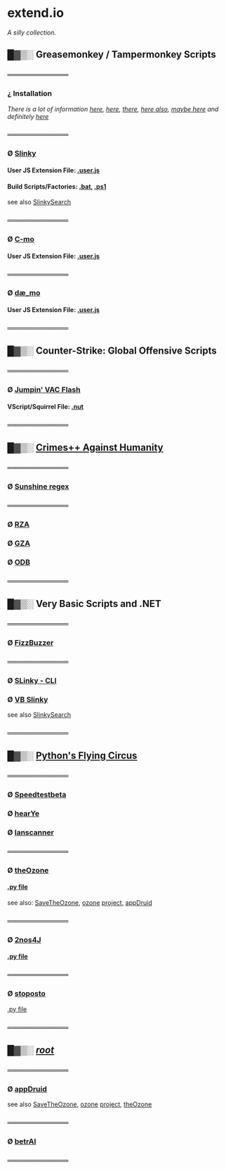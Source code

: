 # extend.io

_A silly collection._

## █▓▒░ Greasemonkey / Tampermonkey Scripts

### ════════════

### ¿ Installation

_There is a lot of information [here](https://greasyfork.org/en), [here](https://www.userscript.zone/howto), [there](https://openuserjs.org/), [here also](https://gist.github.com/search?l=JavaScript&o=desc&q=%22%3D%3DUserScript%3D%3D%22&s=updated), [maybe here](https://www.tampermonkey.net/scripts.php) and definitely [here](https://www.seznam.cz)_

### ════════════

### Ø [Slinky](https://github.com/KayserSoze42/extend.io/tree/main/src/fomoapeiens/Slinky)

#### User JS Extension File: [.user.js](https://github.com/KayserSoze42/extend.io/blob/main/src/fomoapeiens/Slinky/AnythingSeznamSlinky.user.js)

#### Build Scripts/Factories: [.bat](https://github.com/KayserSoze42/extend.io/blob/main/src/fomoapeiens/Slinky/slinkyFactory.bat), [.ps1](https://github.com/KayserSoze42/extend.io/blob/main/src/fomoapeiens/Slinky/slinkyFactory.ps1)

see also [SlinkySearch](https://github.com/KayserSoze42/extend.io/tree/main/src/dotNyet/SlinkySearch)

### ════════════

### Ø [C-mo](https://github.com/KayserSoze42/extend.io/tree/main/src/fomoapeiens/C-mo)

#### User JS Extension File: [.user.js](https://github.com/KayserSoze42/extend.io/blob/main/src/fomoapeiens/C-mo/C-mo.user.js)

### ════════════

### Ø [dæ_mo](https://github.com/KayserSoze42/extend.io/tree/main/src/fomoapeiens/de_mo)

#### User JS Extension File: [.user.js](https://github.com/KayserSoze42/extend.io/blob/main/src/fomoapeiens/de_mo/de_mo.user.js)

### ════════════

## █▓▒░ Counter-Strike: Global Offensive Scripts

### ════════════

### Ø [Jumpin' VAC Flash](https://github.com/KayserSoze42/extend.io/tree/main/src/VScript/css/jumpinvacflash)

#### VScript/Squirrel File: [.nut](https://github.com/KayserSoze42/extend.io/tree/main/src/VScript/css/jumpinvacflash/jjf.nut) 

### ════════════ 

## █▓▒░ [Crimes++ Against Humanity](https://github.com/KayserSoze42/extend.io/tree/main/src/Cpp)

### ════════════

### Ø [Sunshine regex](https://github.com/KayserSoze42/extend.io/blob/main/src/Cpp/regex/ReVec.cpp)

### ════════════

### Ø [RZA](https://github.com/KayserSoze42/extend.io/blob/main/src/Cpp/testCrypt0/class.cpp)
### Ø [GZA](https://github.com/KayserSoze42/extend.io/blob/main/src/Cpp/testCrypt0/crypt0.cpp)
### Ø [ODB](https://github.com/KayserSoze42/extend.io/blob/main/src/Cpp/testCrypt0/test-crypt0.cpp)

### ════════════

## █▓▒░ Very Basic Scripts and .NET

### ════════════

### Ø [FizzBuzzer](https://github.com/KayserSoze42/extend.io/tree/main/src/dotNyet/FizzBuzzer)

### ════════════

### Ø [SLinky - CLI](https://github.com/KayserSoze42/extend.io/tree/main/src/dotNyet/SlinkySearch/VB.NET)

### Ø [VB Slinky](https://github.com/KayserSoze42/extend.io/tree/main/src/dotNyet/SlinkySearch/VBSlinky)

see also [SlinkySearch](https://github.com/KayserSoze42/extend.io/tree/main/src/dotNyet/SlinkySearch)

### ════════════

## █▓▒░ [Python's Flying Circus](https://github.com/KayserSoze42/extend.io/tree/main/src/neveroddoreven)

### ════════════

### Ø [Speedtestbeta](https://github.com/KayserSoze42/extend.io/tree/main/src/neveroddoreven/lanscanner/Speedtestbeta.py)

### Ø [hearYe](https://github.com/KayserSoze42/extend.io/tree/main/src/neveroddoreven/lanscanner/hearYe.py)

### Ø [lanscanner](https://github.com/KayserSoze42/extend.io/tree/main/src/neveroddoreven/lanscanner/lanscanner.py)

### ════════════

### Ø [theOzone](https://github.com/KayserSoze42/extend.io/tree/main/src/neveroddoreven/theOzone)

#### [.py file](https://github.com/KayserSoze42/extend.io/blob/main/src/neveroddoreven/theOzone/theOzone.py)

see also: [SaveTheOzone](https://github.com/KayserSoze42/SaveTheOzone), [ozone](https://www.plaintech.ink/ozone) [project](https://github.com/KayserSoze42/ozone), [appDruid](https://github.com/KayserSoze42/extend.io/tree/main/src/root/appDruid)

### ════════════

### Ø [2nos4J](https://github.com/KayserSoze42/extend.io/tree/main/src/neveroddoreven/nosJ)

#### [.py file](https://github.com/KayserSoze42/extend.io/tree/main/src/neveroddoreven/nosJ/2nos4J.py)

### ════════════

### Ø [stoposto](https://github.com/KayserSoze42/extend.io/tree/main/src/neveroddoreven/stoposto)

[.py file](https://github.com/KayserSoze42/extend.io/tree/main/src/neveroddoreven/stoposto/stoposto.py)

### ════════════

## █▓▒░ [_root_](https://github.com/KayserSoze42/extend.io/tree/main/src/root)

### ════════════

### Ø [appDruid](https://github.com/KayserSoze42/extend.io/tree/main/src/root/appDruid)

see also [SaveTheOzone](https://github.com/KayserSoze42/SaveTheOzone), [ozone](https://www.plaintech.ink/ozone) [project](https://github.com/KayserSoze42/ozone), [theOzone](https://github.com/KayserSoze42/extend.io/tree/main/src/neveroddoreven/theOzone)

### ════════════

### Ø [betrAI](https://github.com/KayserSoze42/extend.io/tree/main/src/root/betrAI)

### ════════════


